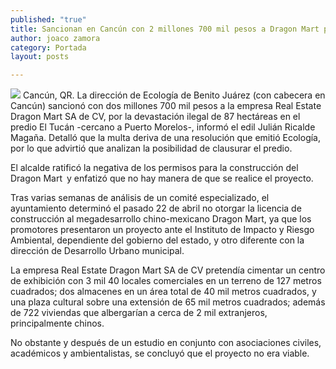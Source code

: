 ```yaml
---
published: "true"
title: Sancionan en Cancún con 2 millones 700 mil pesos a Dragon Mart por devastar 87 ha
author: joaco zamora
category: Portada
layout: posts

---
```


![](http://i.imgur.com/jd9gSrum.jpg)
Cancún, QR. La dirección de Ecología de Benito Juárez (con cabecera en Cancún) sancionó con dos millones 700 mil pesos a la empresa Real Estate Dragon Mart SA de CV, por la devastación ilegal de 87 hectáreas en el predio El Tucán -cercano a Puerto Morelos-, informó el edil Julián Ricalde Magaña.
Detalló que la multa deriva de una resolución que emitió Ecología, por lo que advirtió que analizan la posibilidad de clausurar el predio.

El alcalde ratificó la negativa de los permisos para la construcción del Dragon Mart y enfatizó que no hay manera de que se realice el proyecto.

Tras varias semanas de análisis de un comité especializado, el ayuntamiento determinó el pasado 22 de abril no otorgar la licencia de construcción al megadesarrollo chino-mexicano Dragon Mart, ya que los promotores presentaron un proyecto ante el Instituto de Impacto y Riesgo Ambiental, dependiente del gobierno del estado, y otro diferente con la dirección de Desarrollo Urbano municipal.

La empresa Real Estate Dragon Mart SA de CV pretendía cimentar un centro de exhibición con 3 mil 40 locales comerciales en un terreno de 127 metros cuadrados; dos almacenes en un área total de 40 mil metros cuadrados, y una plaza cultural sobre una extensión de 65 mil metros cuadrados; además de 722 viviendas que albergarían a cerca de 2 mil extranjeros, principalmente chinos.

No obstante y después de un estudio en conjunto con asociaciones civiles, académicos y ambientalistas, se concluyó que el proyecto no era viable.
